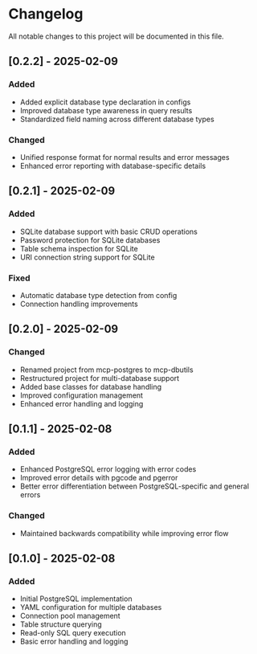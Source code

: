 # Changelog

All notable changes to this project will be documented in this file.

## [0.2.2] - 2025-02-09

### Added
- Added explicit database type declaration in configs
- Improved database type awareness in query results
- Standardized field naming across different database types

### Changed
- Unified response format for normal results and error messages
- Enhanced error reporting with database-specific details

## [0.2.1] - 2025-02-09

### Added
- SQLite database support with basic CRUD operations
- Password protection for SQLite databases
- Table schema inspection for SQLite
- URI connection string support for SQLite

### Fixed
- Automatic database type detection from config
- Connection handling improvements

## [0.2.0] - 2025-02-09

### Changed
- Renamed project from mcp-postgres to mcp-dbutils
- Restructured project for multi-database support
- Added base classes for database handling
- Improved configuration management
- Enhanced error handling and logging

## [0.1.1] - 2025-02-08

### Added
- Enhanced PostgreSQL error logging with error codes
- Improved error details with pgcode and pgerror
- Better error differentiation between PostgreSQL-specific and general errors

### Changed
- Maintained backwards compatibility while improving error flow

## [0.1.0] - 2025-02-08

### Added
- Initial PostgreSQL implementation
- YAML configuration for multiple databases
- Connection pool management
- Table structure querying
- Read-only SQL query execution
- Basic error handling and logging

